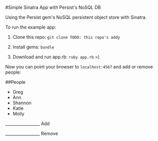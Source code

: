 #Simple Sinatra App with Persist's NoSQL DB

Using the Persist gem's NoSQL persistent object store with Sinatra.

To run the example app:

1) Clone this repo: `git clone TODO: this repo's addy`

2) Install gems: `bundle`

3) Download and run app.rb: `ruby app.rb` =)

Now you can point your browser to `localhost:4567` and add or remove people:

##People

* Greg
* Ann
* Shannon
* Katie
* Molly

_________________ Add

_________________ Remove